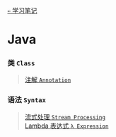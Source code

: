 [`←` 学习笔记](/notebook)

# Java

### 类 `Class`

> [注解 `Annotation`](annotation)

### 语法 `Syntax`

> [流式处理 `Stream Processing`](stream)  
> [Lambda 表达式 `λ Expression`](lambda)

